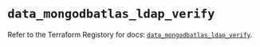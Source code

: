 # `data_mongodbatlas_ldap_verify`

Refer to the Terraform Registory for docs: [`data_mongodbatlas_ldap_verify`](https://registry.terraform.io/providers/mongodb/mongodbatlas/1.13.1/docs/data-sources/ldap_verify).
